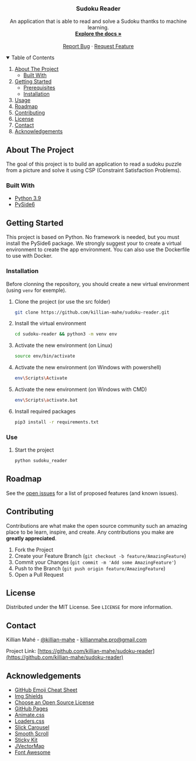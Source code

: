 <!-- PROJECT LOG -->
<br />
<p align="center">
  
<h3 align="center">Sudoku Reader</h3>

  <p align="center">
    An application that is able to read and solve a Sudoku thantks to machine learning.
    <br />
    <a href="https://github.com/killian-mahe/sudoku-reader"><strong>Explore the docs »</strong></a>
    <br />
    <br />
    <a href="https://github.com/killian-mahe/sudoku-reader/issues">Report Bug</a>
    ·
    <a href="https://github.com/killian-mahe/sudoku-reader/issues">Request Feature</a>
  </p>
</p>



<!-- TABLE OF CONTENTS -->
<details open="open">
  <summary>Table of Contents</summary>
  <ol>
    <li>
      <a href="#about-the-project">About The Project</a>
      <ul>
        <li><a href="#built-with">Built With</a></li>
      </ul>
    </li>
    <li>
      <a href="#getting-started">Getting Started</a>
      <ul>
        <li><a href="#prerequisites">Prerequisites</a></li>
        <li><a href="#installation">Installation</a></li>
      </ul>
    </li>
    <li><a href="#usage">Usage</a></li>
    <li><a href="#roadmap">Roadmap</a></li>
    <li><a href="#contributing">Contributing</a></li>
    <li><a href="#license">License</a></li>
    <li><a href="#contact">Contact</a></li>
    <li><a href="#acknowledgements">Acknowledgements</a></li>
  </ol>
</details>


<!-- ABOUT THE PROJECT -->
## About The Project

The goal of this project is to build an application to read a sudoku puzzle from a picture and solve it using CSP (Constraint Satisfaction Problems).

### Built With

* [Python 3.9](https://www.python.org/)
* [PySide6](https://pypi.org/project/PySide6/)


<!-- GETTING STARTED -->
## Getting Started

This project is based on Python. No framework is needed, but you must install the PySide6 package.
We strongly suggest your to create a virtual environment to create the app environment.
You can also use the Dockerfile to use with Docker.

### Installation

Before clonning the repository, you should create a new virtual environment (using `venv` for exemple).

1. Clone the project (or use the src folder)
   ```sh
   git clone https://github.com/killian-mahe/sudoku-reader.git
   ```
2. Install the virtual environment
   ```sh
   cd sudoku-reader && python3 -m venv env
   ```
3. Activate the new environment (on Linux)
   ```sh
   source env/bin/activate
   ```
4. Activate the new environment (on Windows with powershell)
   ```sh
   env\Scripts\Activate
   ```
4. Activate the new environment (on Windows with CMD)
   ```sh
   env\Scripts\activate.bat
   ```
5. Install required packages
   ```sh
   pip3 install -r requirements.txt
   ```

### Use

1. Start the project
    ```sh
    python sudoku_reader
    ```

<!-- ROADMAP -->
## Roadmap

See the [open issues](https://github.com/killian-mahe/sudoku-reader/issues) for a list of proposed features (and known issues).


<!-- CONTRIBUTING -->
## Contributing

Contributions are what make the open source community such an amazing place to be learn, inspire, and create. Any contributions you make are **greatly appreciated**.

1. Fork the Project
2. Create your Feature Branch (`git checkout -b feature/AmazingFeature`)
3. Commit your Changes (`git commit -m 'Add some AmazingFeature'`)
4. Push to the Branch (`git push origin feature/AmazingFeature`)
5. Open a Pull Request



<!-- LICENSE -->
## License

Distributed under the MIT License. See `LICENSE` for more information.



<!-- CONTACT -->
## Contact

Killian Mahé - [@killian-mahe](https://www.linkedin.com/in/killian-mah%C3%A9-246928135/) - killianmahe.pro@gmail.com

Project Link: [https://github.com/killian-mahe/sudoku-reader](https://github.com/killian-mahe/sudoku-reader)



<!-- ACKNOWLEDGEMENTS -->
## Acknowledgements
* [GitHub Emoji Cheat Sheet](https://www.webpagefx.com/tools/emoji-cheat-sheet)
* [Img Shields](https://shields.io)
* [Choose an Open Source License](https://choosealicense.com)
* [GitHub Pages](https://pages.github.com)
* [Animate.css](https://daneden.github.io/animate.css)
* [Loaders.css](https://connoratherton.com/loaders)
* [Slick Carousel](https://kenwheeler.github.io/slick)
* [Smooth Scroll](https://github.com/cferdinandi/smooth-scroll)
* [Sticky Kit](http://leafo.net/sticky-kit)
* [JVectorMap](http://jvectormap.com)
* [Font Awesome](https://fontawesome.com)





<!-- MARKDOWN LINKS & IMAGES -->
<!-- https://www.markdownguide.org/basic-syntax/#reference-style-links -->
[contributors-shield]: https://img.shields.io/github/contributors/othneildrew/Best-README-Template.svg?style=for-the-badge
[contributors-url]: https://github.com/othneildrew/Best-README-Template/graphs/contributors
[forks-shield]: https://img.shields.io/github/forks/othneildrew/Best-README-Template.svg?style=for-the-badge
[forks-url]: https://github.com/othneildrew/Best-README-Template/network/members
[stars-shield]: https://img.shields.io/github/stars/othneildrew/Best-README-Template.svg?style=for-the-badge
[stars-url]: https://github.com/othneildrew/Best-README-Template/stargazers
[issues-shield]: https://img.shields.io/github/issues/othneildrew/Best-README-Template.svg?style=for-the-badge
[issues-url]: https://github.com/othneildrew/Best-README-Template/issues
[license-shield]: https://img.shields.io/github/license/othneildrew/Best-README-Template.svg?style=for-the-badge
[license-url]: https://github.com/othneildrew/Best-README-Template/blob/master/LICENSE.txt
[linkedin-shield]: https://img.shields.io/badge/-LinkedIn-black.svg?style=for-the-badge&logo=linkedin&colorB=555
[linkedin-url]: https://linkedin.com/in/othneildrew
[product-screenshot]: images/screenshot.png
